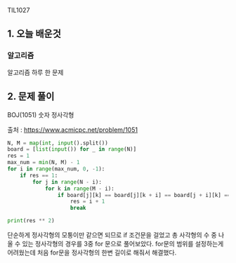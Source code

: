 TIL1027

## 1. 오늘 배운것

### 알고리즘



알고리즘 하루 한 문제

## 2. 문제 풀이

BOJ(1051) 숫자 정사각형



출처 : https://www.acmicpc.net/problem/1051

``````python
N, M = map(int, input().split())
board = [list(input()) for _ in range(N)]
res = 1
max_num = min(N, M) - 1
for i in range(max_num, 0, -1):
    if res == 1:
        for j in range(N - i):
            for k in range(M - i):
                if board[j][k] == board[j][k + i] == board[j + i][k] == board[j + i][k + i]:
                    res = i + 1
                    break

print(res ** 2)
``````

 단순하게 정사각형의 모퉁이만 같으면 되므로 if 조건문을 걸었고 총 사각형의 수 중 나올 수 있는 정사각형의 경우를 3중 for 문으로 풀어보았다. for문의 범위를 설정하는게 어려웠는데 처음 for문을 정사각형의 한변 길이로 해줘서 해결했다.

